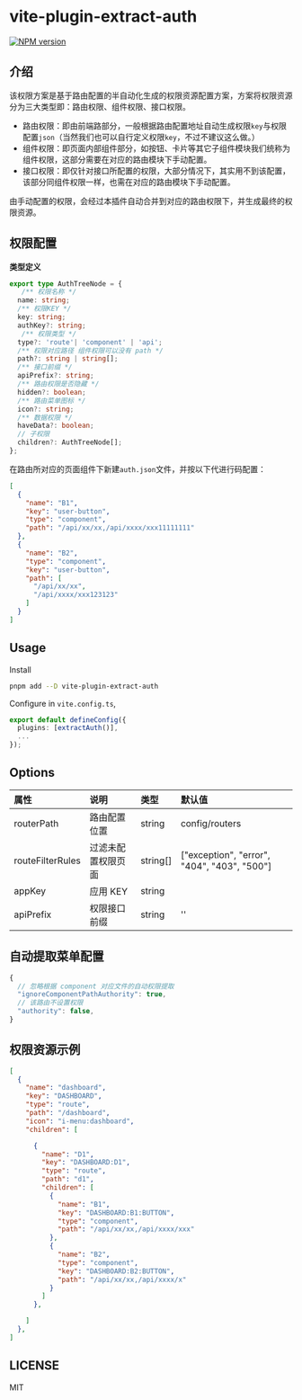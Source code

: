 # vite-plugin-extract-auth

[![NPM version](https://img.shields.io/npm/v/vite-plugin-extract-auth.svg?style=flat)](https://npmjs.org/package/vite-plugin-extract-auth)

## 介绍
该权限方案是基于路由配置的半自动化生成的权限资源配置方案，方案将权限资源分为三大类型即：路由权限、组件权限、接口权限。

- 路由权限：即由前端路部分，一般根据路由配置地址自动生成权限`key`与权限配置`json`（当然我们也可以自行定义权限`key`，不过不建议这么做。）
- 组件权限：即页面内部组件部分，如按钮、卡片等其它子组件模块我们统称为组件权限，这部分需要在对应的路由模块下手动配置。
- 接口权限：即仅针对接口所配置的权限，大部分情况下，其实用不到该配置，该部分同组件权限一样，也需在对应的路由模块下手动配置。

由手动配置的权限，会经过本插件自动合并到对应的路由权限下，并生成最终的权限资源。

## 权限配置

**类型定义**
```ts
export type AuthTreeNode = {
   /** 权限名称 */
  name: string;
  /** 权限KEY */
  key: string;
  authKey?: string;
   /** 权限类型 */
  type?: 'route'| 'component' | 'api';
  /** 权限对应路径 组件权限可以没有 path */
  path?: string | string[];
  /** 接口前缀 */
  apiPrefix?: string; 
  /** 路由权限是否隐藏 */
  hidden?: boolean;
  /** 路由菜单图标 */
  icon?: string;
  /** 数据权限 */
  haveData?: boolean;
  // 子权限
  children?: AuthTreeNode[];
};
```

在路由所对应的页面组件下新建`auth.json`文件，并按以下代进行码配置：
```json
[
  {
    "name": "B1",
    "key": "user-button",
    "type": "component",
    "path": "/api/xx/xx,/api/xxxx/xxx11111111"
  },
  {
    "name": "B2",
    "type": "component",
    "key": "user-button",
    "path": [
      "/api/xx/xx",
      "/api/xxxx/xxx123123"
    ]
  }
]
```

## Usage

Install

```bash
pnpm add --D vite-plugin-extract-auth
```

Configure in `vite.config.ts`,

```ts
export default defineConfig({
  plugins: [extractAuth()],
  ...
});
```

## Options

| 属性             | 说明               | 类型     | 默认值                                      |
| :--------------- | :----------------- | :------- | :------------------------------------------ |
| routerPath       | 路由配置位置       | string   | config/routers                              |
| routeFilterRules | 过滤未配置权限页面 | string[] | ["exception", "error", "404", "403", "500"] |
| appKey           | 应用 KEY           | string   |                                             |
| apiPrefix        | 权限接口前缀       | string   | ''                                          |



## 自动提取菜单配置

```ts
{
  // 忽略根据 component 对应文件的自动权限提取
  "ignoreComponentPathAuthority": true,
  // 该路由不设置权限
  "authority": false,
}
```

## 权限资源示例
```json
[
  {
    "name": "dashboard",
    "key": "DASHBOARD",
    "type": "route",
    "path": "/dashboard",
    "icon": "i-menu:dashboard",
    "children": [

      {
        "name": "D1",
        "key": "DASHBOARD:D1",
        "type": "route",
        "path": "d1",
        "children": [
          {
            "name": "B1",
            "key": "DASHBOARD:B1:BUTTON",
            "type": "component",
            "path": "/api/xx/xx,/api/xxxx/xxx"
          },
          {
            "name": "B2",
            "type": "component",
            "key": "DASHBOARD:B2:BUTTON",
            "path": "/api/xx/xx,/api/xxxx/x"
          }
        ]
      },

    ]
  },
]
```

## LICENSE

MIT
